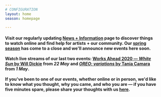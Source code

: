 ```yaml
---
# CONFIGURATION
layout: home
season: homepage

---
```

#### Visit our regularly updating [News + Information](/coronavirus) page to discover things to watch online and find help for artists + our community. Our [spring season](/current/2020-springsummer/) has come to a close and we'll announce new events here soon.<br><br>Watch live streams of our last two events: <a href="http://youtu.be/yrZFSzURaS4" target="_blank">Works Ahead 2020 — *White Sun* by Will Dickie</a> from *22 May* and <a href="http://youtu.be/watch?v=m7dDCgaffoI&t=3600s" target="_blank">*OREO: variations* by Tania Camara</a> from *1 May*.<br><br>If you've been to one of our events, whether online or in person, we'd like to know what you thought, why you came, and who you are — if you have five minutes spare, please share your thoughts with us <a href="http://forms.gle/T14EiJZdJTU4xuYb8" target="_blank">here</a>.
